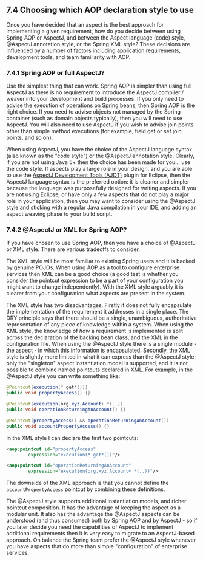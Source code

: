 ## 7.4 Choosing which AOP declaration style to use

Once you have decided that an aspect is the best approach for implementing a given requirement, how do you decide between using Spring AOP or AspectJ, and between the Aspect language (code) style, @AspectJ annotation style, or the Spring XML style? These decisions are influenced by a number of factors including application requirements, development tools, and team familiarity with AOP.

### 7.4.1 Spring AOP or full AspectJ?

Use the simplest thing that can work. Spring AOP is simpler than using full AspectJ as there is no requirement to introduce the AspectJ compiler / weaver into your development and build processes. If you only need to advise the execution of operations on Spring beans, then Spring AOP is the right choice. If you need to advise objects not managed by the Spring container (such as domain objects typically), then you will need to use AspectJ. You will also need to use AspectJ if you wish to advise join points other than simple method executions (for example, field get or set join points, and so on).

When using AspectJ, you have the choice of the AspectJ language syntax (also known as the "code style") or the @AspectJ annotation style. Clearly, if you are not using Java 5+ then the choice has been made for you… use the code style. If aspects play a large role in your design, and you are able to use the [AspectJ Development Tools (AJDT)](https://www.eclipse.org/ajdt/) plugin for Eclipse, then the AspectJ language syntax is the preferred option: it is cleaner and simpler because the language was purposefully designed for writing aspects. If you are not using Eclipse, or have only a few aspects that do not play a major role in your application, then you may want to consider using the @AspectJ style and sticking with a regular Java compilation in your IDE, and adding an aspect weaving phase to your build script.

### 7.4.2 @AspectJ or XML for Spring AOP?

If you have chosen to use Spring AOP, then you have a choice of @AspectJ or XML style. There are various tradeoffs to consider.

The XML style will be most familiar to existing Spring users and it is backed by genuine POJOs. When using AOP as a tool to configure enterprise services then XML can be a good choice (a good test is whether you consider the pointcut expression to be a part of your configuration you might want to change independently). With the XML style arguably it is clearer from your configuration what aspects are present in the system.

The XML style has two disadvantages. Firstly it does not fully encapsulate the implementation of the requirement it addresses in a single place. The DRY principle says that there should be a single, unambiguous, authoritative representation of any piece of knowledge within a system. When using the XML style, the knowledge of *how* a requirement is implemented is split across the declaration of the backing bean class, and the XML in the configuration file. When using the @AspectJ style there is a single module - the aspect - in which this information is encapsulated. Secondly, the XML style is slightly more limited in what it can express than the @AspectJ style: only the "singleton" aspect instantiation model is supported, and it is not possible to combine named pointcuts declared in XML. For example, in the @AspectJ style you can write something like:

```java
@Pointcut(execution(* get*()))
public void propertyAccess() {}

@Pointcut(execution(org.xyz.Account+ *(..))
public void operationReturningAnAccount() {}

@Pointcut(propertyAccess() && operationReturningAnAccount())
public void accountPropertyAccess() {}
```

In the XML style I can declare the first two pointcuts:

```xml
<aop:pointcut id="propertyAccess"
		expression="execution(* get*())"/>

<aop:pointcut id="operationReturningAnAccount"
		expression="execution(org.xyz.Account+ *(..))"/>
```

The downside of the XML approach is that you cannot define the `accountPropertyAccess` pointcut by combining these definitions.

The @AspectJ style supports additional instantiation models, and richer pointcut composition. It has the advantage of keeping the aspect as a modular unit. It also has the advantage the @AspectJ aspects can be understood (and thus consumed) both by Spring AOP and by AspectJ - so if you later decide you need the capabilities of AspectJ to implement additional requirements then it is very easy to migrate to an AspectJ-based approach. On balance the Spring team prefer the @AspectJ style whenever you have aspects that do more than simple "configuration" of enterprise services.